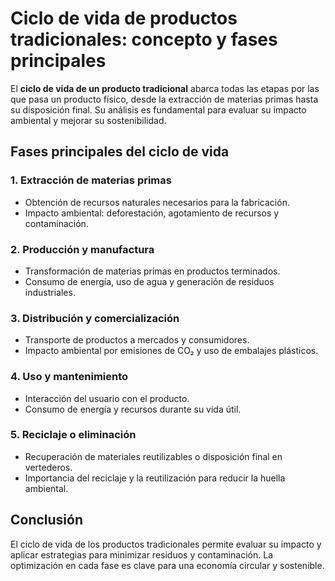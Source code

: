 # Ciclo de vida de productos tradicionales: concepto y fases principales

El **ciclo de vida de un producto tradicional** abarca todas las etapas por las que pasa un producto físico, desde la extracción de materias primas hasta su disposición final. Su análisis es fundamental para evaluar su impacto ambiental y mejorar su sostenibilidad.

## Fases principales del ciclo de vida

### 1. **Extracción de materias primas**

- Obtención de recursos naturales necesarios para la fabricación.
- Impacto ambiental: deforestación, agotamiento de recursos y contaminación.

### 2. **Producción y manufactura**

- Transformación de materias primas en productos terminados.
- Consumo de energía, uso de agua y generación de residuos industriales.

### 3. **Distribución y comercialización**

- Transporte de productos a mercados y consumidores.
- Impacto ambiental por emisiones de CO₂ y uso de embalajes plásticos.

### 4. **Uso y mantenimiento**

- Interacción del usuario con el producto.
- Consumo de energía y recursos durante su vida útil.

### 5. **Reciclaje o eliminación**

- Recuperación de materiales reutilizables o disposición final en vertederos.
- Importancia del reciclaje y la reutilización para reducir la huella ambiental.

## Conclusión

El ciclo de vida de los productos tradicionales permite evaluar su impacto y aplicar estrategias para minimizar residuos y contaminación. La optimización en cada fase es clave para una economía circular y sostenible.